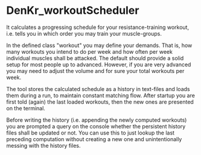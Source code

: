 # DenKr_workoutScheduler


It calculates a progressing schedule for your resistance-training workout, i.e. tells you in which order you may train your muscle-groups.

In the defined class "workout" you may define your demands. That is, how many workouts you intend to do per week and how often per week individual muscles shall be attacked. The default should provide a solid setup for most people up to advanced. However, if you are very advanced you may need to adjust the volume and for sure your total workouts per week.

The tool stores the calculated schedule as a history in text-files and loads them during a run, to maintain constant matching flow. After startup you are first told (again) the last loaded workouts, then the new ones are presented on the terminal.

Before writing the history (i.e. appending the newly computed workouts) you are prompted a query on the console whether the persistent history files shall be updated or not. You can use this to just lookup the last preceding computation without creating a new one and unintentionally messing with the history files.